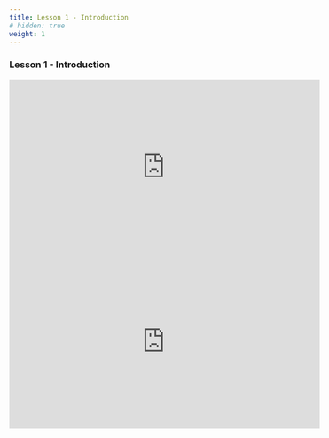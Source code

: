 ```yaml
---
title: Lesson 1 - Introduction 
# hidden: true 
weight: 1
---
```


### Lesson 1 - Introduction

<iframe width="560" height="315" src="https://www.youtube.com/embed/W74y1RxN6BA" frameborder="0" allow="autoplay; encrypted-media" allowfullscreen></iframe>

<iframe width="560" height="315" src="https://www.youtube.com/embed/A1V-QQ5wFU4" frameborder="0" allow="autoplay; encrypted-media" allowfullscreen></iframe>